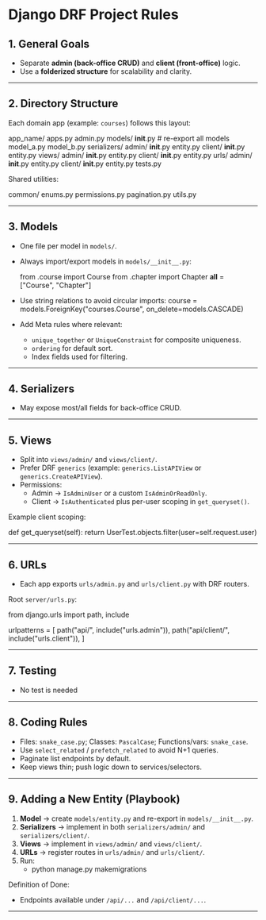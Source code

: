 # Django DRF Project Rules

## 1. General Goals
- Separate **admin (back-office CRUD)** and **client (front-office)** logic.
- Use a **folderized structure** for scalability and clarity.

---

## 2. Directory Structure

Each domain app (example: `courses`) follows this layout:

app_name/
  apps.py
  admin.py
  models/
    __init__.py        # re-export all models
    model_a.py
    model_b.py
  serializers/
    admin/
      __init__.py
      entity.py
    client/
      __init__.py
      entity.py
  views/
    admin/
      __init__.py
      entity.py
    client/
      __init__.py
      entity.py
  urls/
    admin/
      __init__.py
      entity.py
    client/
      __init__.py
      entity.py
  tests.py

Shared utilities:

common/
  enums.py
  permissions.py
  pagination.py
  utils.py

---

## 3. Models
- One file per model in `models/`.
- Always import/export models in `models/__init__.py`:

  from .course import Course
  from .chapter import Chapter
  __all__ = ["Course", "Chapter"]

- Use string relations to avoid circular imports:
  course = models.ForeignKey("courses.Course", on_delete=models.CASCADE)

- Add Meta rules where relevant:
  - `unique_together` or `UniqueConstraint` for composite uniqueness.
  - `ordering` for default sort.
  - Index fields used for filtering.

---

## 4. Serializers
- May expose most/all fields for back-office CRUD.

---

## 5. Views
- Split into `views/admin/` and `views/client/`.
- Prefer DRF `generics` (example: `generics.ListAPIView` or `generics.CreateAPIView`).
- Permissions:
  - Admin &rarr; `IsAdminUser` or a custom `IsAdminOrReadOnly`.
  - Client &rarr; `IsAuthenticated` plus per-user scoping in `get_queryset()`.

Example client scoping:

def get_queryset(self):
    return UserTest.objects.filter(user=self.request.user)

---

## 6. URLs
- Each app exports `urls/admin.py` and `urls/client.py` with DRF routers.

Root `server/urls.py`:

from django.urls import path, include

urlpatterns = [
    path("api/", include("urls.admin")),
    path("api/client/", include("urls.client")),
]

---

## 7. Testing
- No test is needed

---

## 8. Coding Rules
- Files: `snake_case.py`; Classes: `PascalCase`; Functions/vars: `snake_case`.
- Use `select_related` / `prefetch_related` to avoid N+1 queries.
- Paginate list endpoints by default.
- Keep views thin; push logic down to services/selectors.

---

## 9. Adding a New Entity (Playbook)
1) **Model** &rarr; create `models/entity.py` and re-export in `models/__init__.py`.
2) **Serializers** &rarr; implement in both `serializers/admin/` and `serializers/client/`.
3) **Views** &rarr; implement in `views/admin/` and `views/client/`.
4) **URLs** &rarr; register routes in `urls/admin/` and `urls/client/`.
5) Run:
   - python manage.py makemigrations

Definition of Done:
- Endpoints available under `/api/...` and `/api/client/...`.

---